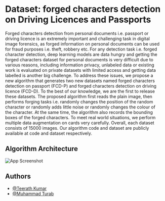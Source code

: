 
# Dataset: forged characters detection on Driving Licences and Passports

Forged characters detection from personal documents i.e. passport or driving licence is an extremely important and challenging task in digital image forensics, as forged information on personal documents can be used for fraud purposes i.e. theft, robbery etc. For any detection task i.e. forged character detection, deep learning models are data hungry and getting the forged characters dataset for personal documents is very difficult due to various reasons, including information privacy, unlabeled data or existing work is evaluated on private datasets with limited access and getting data labelled is another big challenge. To address these issues, we propose a new algorithm that generates two new datasets named forged characters detection on passport (FCD-P) and forged characters detection on driving licence (FCD-D). To the best of our knowledge, we are the first to release these datasets. The proposed algorithm first reads the plain image, then performs forging tasks i.e. randomly changes the position of the random character or randomly adds little noise or randomly changes the colour of the character. At the same time, the algorithm also records the bounding boxes of the forged characters. To meet real world situations, we perform multiple data augmentation on cards very carefully. Overall, each dataset consists of 15000 images.  Our algorithm code and dataset are publicly available at code and dataset respectively. 


## Algorithm Architecture

![App Screenshot](https://github.com/turab45/Dataset-forged-characters-detection-on-driving-licences-and-passports/blob/master/arch.PNG?raw=true)

## Authors

- [@Teerath Kumar](https://www.github.com/)
- [@Muhammad Turab](https://www.github.com/turab45)

